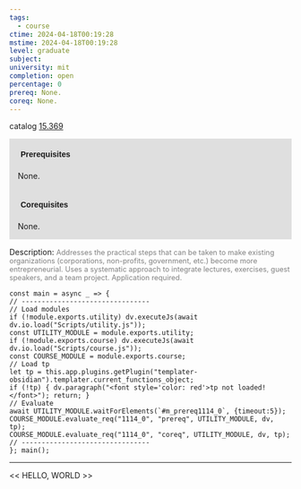 ```yaml
---
tags:
  - course
ctime: 2024-04-18T00:19:28
mstime: 2024-04-18T00:19:28
level: graduate
subject: 
university: mit
completion: open
percentage: 0
prereq: None.
coreq: None.
---
```


catalog [15.369](http://student.mit.edu/catalog/m15b.html#15.369)

<span style="display: block; padding: 15px; background-color: rgb(100, 100, 100, 0.2);"><font id="m_prereq1114_0" style="display: block; font-family: Arial, sans-serif; font-weight: bold; padding: 5px">Prerequisites</font><br><span id="prereq1114_0">None.</span></span>
<span style="display: block; padding: 15px; background-color: rgb(100, 100, 100, 0.2);"><font id="m_coreq1114_0" style="display: block; font-family: Arial, sans-serif; font-weight: bold; padding: 5px">Corequisites</font><br><span id="coreq1114_0">None.</span></span>

<font style="">Description:</font>
<font style="color: grey; font-size: 0.8rem;">Addresses the practical steps that can be taken to make existing organizations (corporations, non-profits, government, etc.) become more entrepreneurial. Uses a systematic approach to integrate lectures, exercises, guest speakers, and a team project. Application required.</font>

```dataviewjs
const main = async _ => {
// --------------------------------
// Load modules
if (!module.exports.utility) dv.executeJs(await dv.io.load("Scripts/utility.js"));
const UTILITY_MODULE = module.exports.utility;
if (!module.exports.course) dv.executeJs(await dv.io.load("Scripts/course.js"));
const COURSE_MODULE = module.exports.course;
// Load tp
let tp = this.app.plugins.getPlugin("templater-obsidian").templater.current_functions_object;
if (!tp) { dv.paragraph("<font style='color: red'>tp not loaded!</font>"); return; }
// Evaluate
await UTILITY_MODULE.waitForElements(`#m_prereq1114_0`, {timeout:5});
COURSE_MODULE.evaluate_req("1114_0", "prereq", UTILITY_MODULE, dv, tp);
COURSE_MODULE.evaluate_req("1114_0", "coreq", UTILITY_MODULE, dv, tp);
// --------------------------------
}; main();
```

---

<< HELLO, WORLD >>
